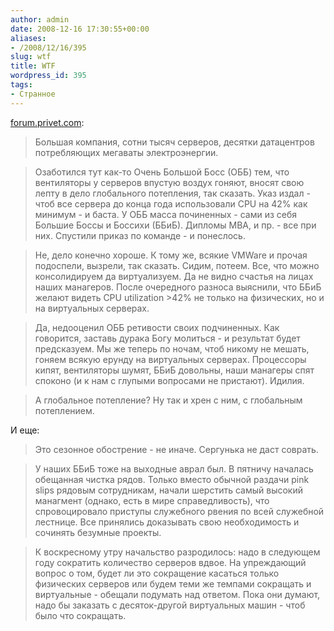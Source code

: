 ```yaml
---
author: admin
date: 2008-12-16 17:30:55+00:00
aliases:
- /2008/12/16/395
slug: wtf
title: WTF
wordpress_id: 395
tags:
- Странное
---
```


[forum.privet.com](http://forum.privet.com/viewtopic.php?f=2&t=142527):

> Большая компания, сотни тысяч серверов, десятки датацентров потребляющих мегаваты электроэнергии.

> Озаботился тут как-то Очень Большой Босс (ОББ) тем, что вентиляторы у серверов впустую воздух гоняют, вносят свою лепту в дело глобального потепления, так сказать. Указ издал - чтоб все сервера до конца года использовали CPU на 42% как минимум - и баста. У ОББ масса починенных - сами из себя Большие Боссы и Боссихи (ББиБ). Дипломы MBA, и пр. - все при них. Спустили приказ по команде - и понеслось.

> Не, дело конечно хороше. К тому же, всякие VMWare и прочая подоспели, вызрели, так сказать.
Сидим, потеем. Все, что можно консолидируем да виртуализуем. Да не видно счастья на лицах наших манагеров. После очередного разноса выяснили, что ББиБ желают видеть CPU utilization >42% не только на физических, но и на виртуальных серверах.

> Да, недооценил ОББ ретивости своих подчиненных. Как говорится, заставь дурака Богу молиться - и результат будет предсказуем.
Мы же теперь по ночам, чтоб никому не мешать, гоняем всякую ерунду на виртуальных серверах. Процессоры кипят, вентиляторы шумят, ББиБ довольны, наши манагеры спят споконо (и к нам с глупыми вопросами не пристают). Идилия.

> А глобальное потепление? Ну так и хрен с ним, с глобальным потеплением.

И еще:

> Это сезонное обострение - не иначе. Сергунька не даст соврать.

> У наших ББиБ тоже на выходные аврал был. В пятничу началась обещанная чистка рядов. Только вместо обычной раздачи pink slips рядовым сотрудникам, начали шерстить самый высокий манагмент (однако, есть в мире справедливость), что спровоцировало приступы служебного рвения по всей служебной лестнице. Все принялись доказывать свою необходимость и сочинять безумные проекты.

> К воскресному утру начальство разродилось: надо в следующем году сократить количество серверов вдвое. На упреждающий вопрос о том, будет ли это сокращение касаться только физических серверов или будем теми же темпами сокращать и виртуальные - обещали подумать над ответом. Пока они думают, надо бы заказать с десяток-другой виртуальных машин - чтоб было что сокращать.
